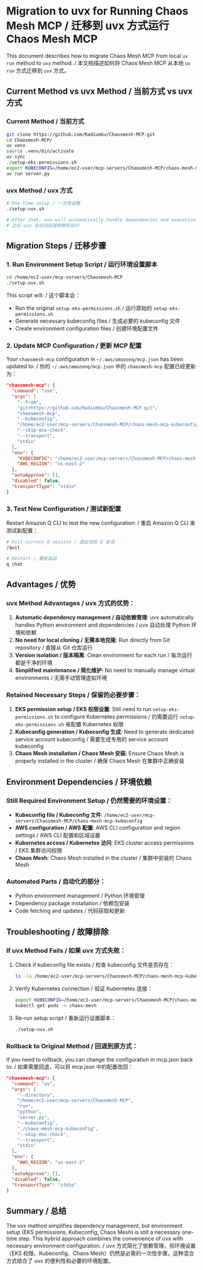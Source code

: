 # Migration to uvx for Running Chaos Mesh MCP / 迁移到 uvx 方式运行 Chaos Mesh MCP

This document describes how to migrate Chaos Mesh MCP from local `uv run` method to `uvx` method. / 本文档描述如何将 Chaos Mesh MCP 从本地 `uv run` 方式迁移到 `uvx` 方式。

## Current Method vs uvx Method / 当前方式 vs uvx 方式

### Current Method / 当前方式
```bash
git clone https://github.com/RadiumGu/Chaosmesh-MCP.git
cd Chaosmesh-MCP/
uv venv
source .venv/bin/activate
uv sync
./setup-eks-permissions.sh
export KUBECONFIG=/home/ec2-user/mcp-servers/Chaosmesh-MCP/chaos-mesh-mcp-kubeconfig
uv run server.py
```

### uvx Method / uvx 方式
```bash
# One-time setup / 一次性设置
./setup-uvx.sh

# After that, uvx will automatically handle dependencies and execution
# 之后 uvx 会自动处理依赖和运行
```

## Migration Steps / 迁移步骤

### 1. Run Environment Setup Script / 运行环境设置脚本

```bash
cd /home/ec2-user/mcp-servers/Chaosmesh-MCP
./setup-uvx.sh
```

This script will: / 这个脚本会：
- Run the original `setup-eks-permissions.sh` / 运行原始的 `setup-eks-permissions.sh`
- Generate necessary kubeconfig files / 生成必要的 kubeconfig 文件
- Create environment configuration files / 创建环境配置文件

### 2. Update MCP Configuration / 更新 MCP 配置

Your `chaosmesh-mcp` configuration in `~/.aws/amazonq/mcp.json` has been updated to: / 你的 `~/.aws/amazonq/mcp.json` 中的 `chaosmesh-mcp` 配置已经更新为：

```json
"chaosmesh-mcp": {
  "command": "uvx",
  "args": [
    "--from",
    "git+https://github.com/RadiumGu/Chaosmesh-MCP.git",
    "chaosmesh-mcp",
    "--kubeconfig",
    "/home/ec2-user/mcp-servers/Chaosmesh-MCP/chaos-mesh-mcp-kubeconfig",
    "--skip-env-check",
    "--transport",
    "stdio"
  ],
  "env": {
    "KUBECONFIG": "/home/ec2-user/mcp-servers/Chaosmesh-MCP/chaos-mesh-mcp-kubeconfig",
    "AWS_REGION": "us-east-2"
  },
  "autoApprove": [],
  "disabled": false,
  "transportType": "stdio"
}
```

### 3. Test New Configuration / 测试新配置

Restart Amazon Q CLI to test the new configuration: / 重启 Amazon Q CLI 来测试新配置：

```bash
# Exit current Q session / 退出当前 Q 会话
/quit

# Restart / 重新启动
q chat
```

## Advantages / 优势

### uvx Method Advantages / uvx 方式的优势：
1. **Automatic dependency management / 自动依赖管理**: uvx automatically handles Python environment and dependencies / uvx 自动处理 Python 环境和依赖
2. **No need for local cloning / 无需本地克隆**: Run directly from Git repository / 直接从 Git 仓库运行
3. **Version isolation / 版本隔离**: Clean environment for each run / 每次运行都是干净的环境
4. **Simplified maintenance / 简化维护**: No need to manually manage virtual environments / 无需手动管理虚拟环境

### Retained Necessary Steps / 保留的必要步骤：
1. **EKS permission setup / EKS 权限设置**: Still need to run `setup-eks-permissions.sh` to configure Kubernetes permissions / 仍需要运行 `setup-eks-permissions.sh` 来配置 Kubernetes 权限
2. **Kubeconfig generation / Kubeconfig 生成**: Need to generate dedicated service account kubeconfig / 需要生成专用的 service account kubeconfig
3. **Chaos Mesh installation / Chaos Mesh 安装**: Ensure Chaos Mesh is properly installed in the cluster / 确保 Chaos Mesh 在集群中正确安装

## Environment Dependencies / 环境依赖

### Still Required Environment Setup / 仍然需要的环境设置：
- **Kubeconfig file / Kubeconfig 文件**: `/home/ec2-user/mcp-servers/Chaosmesh-MCP/chaos-mesh-mcp-kubeconfig`
- **AWS configuration / AWS 配置**: AWS CLI configuration and region settings / AWS CLI 配置和区域设置
- **Kubernetes access / Kubernetes 访问**: EKS cluster access permissions / EKS 集群访问权限
- **Chaos Mesh**: Chaos Mesh installed in the cluster / 集群中安装的 Chaos Mesh

### Automated Parts / 自动化的部分：
- Python environment management / Python 环境管理
- Dependency package installation / 依赖包安装
- Code fetching and updates / 代码获取和更新

## Troubleshooting / 故障排除

### If uvx Method Fails / 如果 uvx 方式失败：
1. Check if kubeconfig file exists / 检查 kubeconfig 文件是否存在：
   ```bash
   ls -la /home/ec2-user/mcp-servers/Chaosmesh-MCP/chaos-mesh-mcp-kubeconfig
   ```

2. Verify Kubernetes connection / 验证 Kubernetes 连接：
   ```bash
   export KUBECONFIG=/home/ec2-user/mcp-servers/Chaosmesh-MCP/chaos-mesh-mcp-kubeconfig
   kubectl get pods -n chaos-mesh
   ```

3. Re-run setup script / 重新运行设置脚本：
   ```bash
   ./setup-uvx.sh
   ```

### Rollback to Original Method / 回退到原方式：
If you need to rollback, you can change the configuration in mcp.json back to: / 如果需要回退，可以将 mcp.json 中的配置改回：

```json
"chaosmesh-mcp": {
  "command": "uv",
  "args": [
    "--directory",
    "/home/ec2-user/mcp-servers/Chaosmesh-MCP",
    "run",
    "python",
    "server.py",
    "--kubeconfig",
    "./chaos-mesh-mcp-kubeconfig",
    "--skip-env-check",
    "--transport",
    "stdio"
  ],
  "env": {
    "AWS_REGION": "us-east-2"
  },
  "autoApprove": [],
  "disabled": false,
  "transportType": "stdio"
}
```

## Summary / 总结

The uvx method simplifies dependency management, but environment setup (EKS permissions, Kubeconfig, Chaos Mesh) is still a necessary one-time step. This hybrid approach combines the convenience of uvx with necessary environment configuration. / uvx 方式简化了依赖管理，但环境设置（EKS 权限、Kubeconfig、Chaos Mesh）仍然是必需的一次性步骤。这种混合方式结合了 uvx 的便利性和必要的环境配置。
